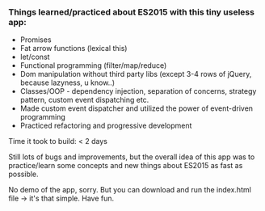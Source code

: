 ### Things learned/practiced about ES2015 with this tiny useless app:
- Promises
- Fat arrow functions (lexical this)
- let/const
- Functional programming (filter/map/reduce)
- Dom manipulation without third party libs (except 3-4 rows of jQuery, because lazyness, u know..)
- Classes/OOP - dependency injection, separation of concerns, strategy pattern, custom event dispatching etc.
- Made custom event dispatcher and utilized the power of event-driven programming
- Practiced refactoring and progressive development

Time it took to build: < 2 days

Still lots of bugs and improvements, but the overall idea of this app was to practice/learn some concepts and new things about ES2015 as fast as possible.

No demo of the app, sorry. But you can download and run the index.html file -> it's that simple. Have fun.